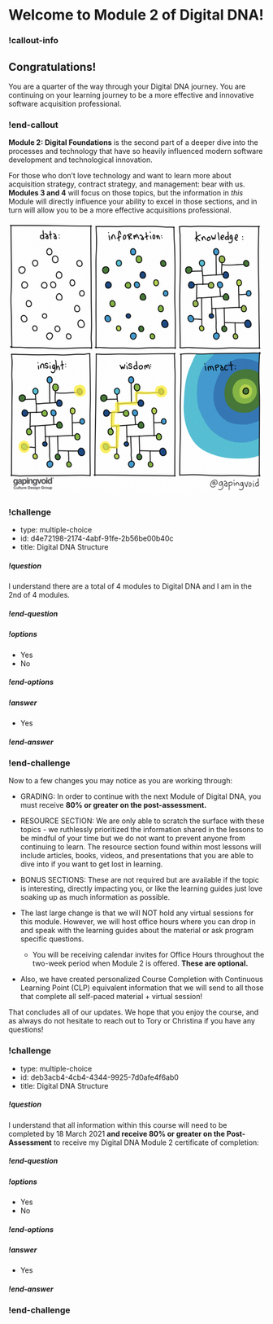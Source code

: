 # Welcome to Module 2 of Digital DNA!

### !callout-info
## Congratulations!
You are a quarter of the way through your Digital DNA journey. You are continuing on your learning journey to be a more effective and innovative software acquisition professional.
### !end-callout


**Module 2: Digital Foundations** is the second part of a deeper dive into the processes and technology that have so heavily influenced modern software development and technological innovation.   

For those who don’t love technology and want to learn more about acquisition strategy, contract strategy, and management: bear with us. **Modules 3 and 4** will focus on those topics, but the information in _this_ Module will directly influence your ability to excel in those sections, and in turn will allow you to be a more effective acquisitions professional.

![DevOps Timeline](../__images/gaping-void.png)

<!-- >>>>>>>>>>>>>>>>>>>>>> BEGIN CHALLENGE >>>>>>>>>>>>>>>>>>>>>> -->
<!-- Replace everything in square brackets [] and remove brackets  -->

### !challenge

* type: multiple-choice
* id: d4e72198-2174-4abf-91fe-2b56be00b40c
* title: Digital DNA Structure
<!-- * points: [1] (optional, the number of points for scoring as a checkpoint) -->
<!-- * topics: [python, pandas] (optional the topics for analyzing points) -->

##### !question

I understand there are a total of 4 modules to Digital DNA and I am in the 2nd of 4 modules.  

##### !end-question

##### !options

* Yes
* No

##### !end-options

##### !answer
* Yes

##### !end-answer

<!-- other optional sections -->
<!-- !hint - !end-hint (markdown, hidden, students click to view) -->
<!-- !rubric - !end-rubric (markdown, instructors can see while scoring a checkpoint) -->
<!-- !explanation - !end-explanation (markdown, students can see after answering correctly) -->

### !end-challenge

<!-- ======================= END CHALLENGE ======================= -->

Now to a few changes you may notice as you are working through:

* GRADING: In order to continue with the next Module of Digital DNA, you must receive **80% or greater on the post-assessment.**

* RESOURCE SECTION: We are only able to scratch the surface with these topics - we ruthlessly prioritized the information shared in the lessons to be mindful of your time but we do not want to prevent anyone from continuing to learn. The resource section found within most lessons will include articles, books, videos, and presentations that you are able to dive into if you want to get lost in learning.   

* BONUS SECTIONS: These are not required but are available if the topic is interesting, directly impacting you, or like the learning guides just love soaking up as much information as possible.  

* The last large change is that we will NOT hold any virtual sessions for this module. However, we will host office hours where you can drop in and speak with the learning guides about the material or ask program specific questions.  
  * You will be receiving calendar invites for Office Hours throughout the two-week period when Module 2 is offered. **These are optional.**  

* Also, we have created personalized Course Completion with Continuous Learning Point (CLP) equivalent information that we will send to all those that complete all self-paced material + virtual session!

 That concludes all of our updates. We hope that you enjoy the course, and as always do not hesitate to reach out to Tory or Christina if you have any questions!

 <!-- >>>>>>>>>>>>>>>>>>>>>> BEGIN CHALLENGE >>>>>>>>>>>>>>>>>>>>>> -->
 <!-- Replace everything in square brackets [] and remove brackets  -->

 ### !challenge

 * type: multiple-choice
 * id: deb3acb4-4cb4-4344-9925-7d0afe4f6ab0
 * title: Digital DNA Structure
 <!-- * points: [1] (optional, the number of points for scoring as a checkpoint) -->
 <!-- * topics: [python, pandas] (optional the topics for analyzing points) -->

 ##### !question

I understand that all information within this course will need to be completed by 18 March 2021 **and receive 80% or greater on the Post-Assessment** to receive my Digital DNA Module 2 certificate of completion:

 ##### !end-question

 ##### !options

 * Yes
 * No

 ##### !end-options

 ##### !answer

 * Yes

 ##### !end-answer

 <!-- other optional sections -->
 <!-- !hint - !end-hint (markdown, hidden, students click to view) -->
 <!-- !rubric - !end-rubric (markdown, instructors can see while scoring a checkpoint) -->
 <!-- !explanation - !end-explanation (markdown, students can see after answering correctly) -->

 ### !end-challenge
